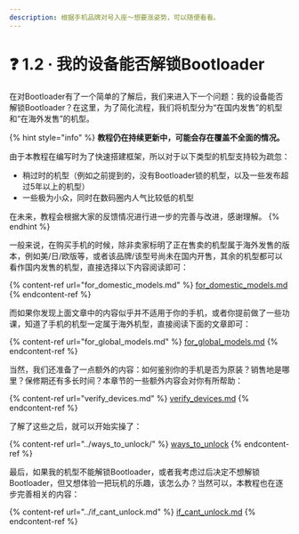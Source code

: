 ```yaml
---
description: 根据手机品牌对号入座～想要涨姿势，可以随便看看。
---
```


# ❓ 1.2 · 我的设备能否解锁Bootloader

在对Bootloader有了一个简单的了解后，我们来进入下一个问题：我的设备能否解锁Bootloader？在这里，为了简化流程，我们将机型分为“在国内发售”的机型和“在海外发售”的机型。

{% hint style="info" %}
**教程仍在持续更新中，可能会存在覆盖不全面的情况。**

由于本教程在编写时为了快速搭建框架，所以对于以下类型的机型支持较为疏忽：

* 稍过时的机型（例如之前提到的，没有Bootloader锁的机型，以及一些发布超过5年以上的机型）
* 一些极为小众，同时在数码圈内人气比较低的机型

在未来，教程会根据大家的反馈情况进行进一步的完善与改进，感谢理解。
{% endhint %}

一般来说，在购买手机的时候，除非卖家标明了正在售卖的机型属于海外发售的版本，例如美/日/欧版等，或者该品牌/该型号尚未在国内开售，其余的机型都可以看作国内发售的机型，直接选择以下内容阅读即可：

{% content-ref url="for_domestic_models.md" %}
[for\_domestic\_models.md](for\_domestic\_models.md)
{% endcontent-ref %}

而如果你发现上面文章中的内容似乎并不适用于你的手机，或者你提前做了一些功课，知道了手机的机型一定属于海外机型，直接阅读下面的文章即可：

{% content-ref url="for_global_models.md" %}
[for\_global\_models.md](for\_global\_models.md)
{% endcontent-ref %}

当然，我们还准备了一点额外的内容：如何鉴别你的手机是否为原装？销售地是哪里？保修期还有多长时间？本章节的一些额外内容会对你有所帮助：

{% content-ref url="verify_devices.md" %}
[verify\_devices.md](verify\_devices.md)
{% endcontent-ref %}

了解了这些之后，就可以开始实操了：

{% content-ref url="../ways_to_unlock/" %}
[ways\_to\_unlock](../ways\_to\_unlock/)
{% endcontent-ref %}

最后，如果我的机型不能解锁Bootloader，或者我考虑过后决定不想解锁Bootloader，但又想体验一把玩机的乐趣，该怎么办？当然可以，本教程也在逐步完善相关的内容：

{% content-ref url="../if_cant_unlock.md" %}
[if\_cant\_unlock.md](../if\_cant\_unlock.md)
{% endcontent-ref %}
